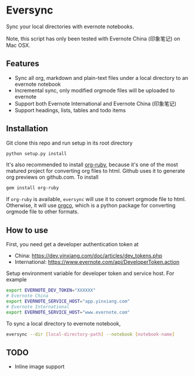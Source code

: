 Eversync
========

Sync your local directories with evernote notebooks.

Note, this script has only been tested with Evernote China (印象笔记) on Mac OSX.

Features
--------
- Sync all org, markdown and plain-text files under a local directory to an evernote notebook
- Incremental sync, only modified orgmode files will be uploaded to evernote 
- Support both Evernote International and Evernote China (印象笔记)
- Support headings, lists, tables and todo items

Installation
------------
Git clone this repo and run setup in its root directory

```bash
python setup.py install
```

It's also recommended to install [org-ruby](https://github.com/wallyqs/org-ruby), because it's one of the most matured project for converting org files to html. Github uses it to generate org previews on github.com. To install

```bash
gem install org-ruby
```

If `org-ruby` is available, `eversync` will use it to convert orgmode file to html. Otherwise, it will use [orgco](https://github.com/paetzke/orgco), which is a python package for converting orgmode file to other formats.

How to use
----------
First, you need get a developer authentication token at
- China: https://dev.yinxiang.com/doc/articles/dev_tokens.php
- International: https://www.evernote.com/api/DeveloperToken.action

Setup environment variable for developer token and service host. For example

```bash
export EVERNOTE_DEV_TOKEN="XXXXXX"
# Evernote China
export EVERNOTE_SERVICE_HOST="app.yinxiang.com"
# Evernote International
export EVERNOTE_SERVICE_HOST="www.evernote.com"
```

To sync a local directory to evernote notebook,

```bash
eversync --dir [local-directory-path] --notebook [notebook-name]
```

TODO
----
- Inline image support
